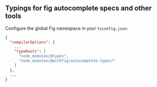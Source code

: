 ## Typings for fig autocomplete specs and other tools

Configure the global Fig namespace in your `tsconfig.json`:

```json
{
  "compilerOptions": {
    ...
    "typeRoots": [
      "node_modules/@types",
      "node_modules/@withfig/autocomplete-types/"
    ]
  },
  ...
}
```
